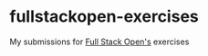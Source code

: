 # fullstackopen-exercises
My submissions for [Full Stack Open's](https://fullstackopen.com/en/) exercises
